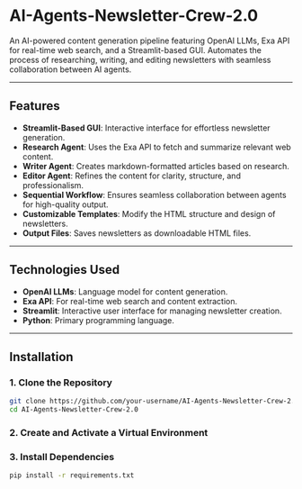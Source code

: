 # AI-Agents-Newsletter-Crew-2.0

An AI-powered content generation pipeline featuring OpenAI LLMs, Exa API for real-time web search, and a Streamlit-based GUI. Automates the process of researching, writing, and editing newsletters with seamless collaboration between AI agents.

---

## Features
- **Streamlit-Based GUI**: Interactive interface for effortless newsletter generation.
- **Research Agent**: Uses the Exa API to fetch and summarize relevant web content.
- **Writer Agent**: Creates markdown-formatted articles based on research.
- **Editor Agent**: Refines the content for clarity, structure, and professionalism.
- **Sequential Workflow**: Ensures seamless collaboration between agents for high-quality output.
- **Customizable Templates**: Modify the HTML structure and design of newsletters.
- **Output Files**: Saves newsletters as downloadable HTML files.

---

## Technologies Used
- **OpenAI LLMs**: Language model for content generation.
- **Exa API**: For real-time web search and content extraction.
- **Streamlit**: Interactive user interface for managing newsletter creation.
- **Python**: Primary programming language.

---

## Installation

### 1. Clone the Repository
```bash
git clone https://github.com/your-username/AI-Agents-Newsletter-Crew-2.0.git
cd AI-Agents-Newsletter-Crew-2.0
```

### 2. Create and Activate a Virtual Environment

### 3. Install Dependencies
```bash
pip install -r requirements.txt

